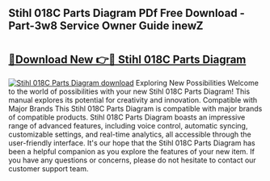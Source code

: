 ## Stihl 018C Parts Diagram PDf Free Download - Part-3w8 Service Owner Guide inewZ

# <h2><a href="http://dfk0l5.blite.top/?on=Stihl+018C+Parts+Diagram">🔗Download New 👉🔴 Stihl 018C Parts Diagram</a></h2>

[![Stihl 018C Parts Diagram download](https://i.imgur.com/lujVjoI.png)](http://dfk0l5.blite.top/?on=Stihl+018C+Parts+Diagram)
Exploring New Possibilities Welcome to the world of possibilities with your new Stihl 018C Parts Diagram! This manual explores its potential for creativity and innovation. Compatible with Major Brands This Stihl 018C Parts Diagram is compatible with major brands of compatible products. Stihl 018C Parts Diagram boasts an impressive range of advanced features, including voice control, automatic syncing, customizable settings, and real-time analytics, all accessible through the user-friendly interface. It's our hope that the Stihl 018C Parts Diagram has been a helpful companion as you explore the features of your new item. If you have any questions or concerns, please do not hesitate to contact our customer support team.
